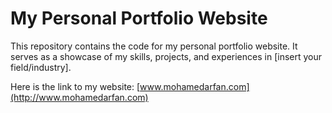 # My Personal Portfolio Website

This repository contains the code for my personal portfolio website. It serves as a showcase of my skills, projects, and experiences in [insert your field/industry].

Here is the link to my website: [www.mohamedarfan.com](http://www.mohamedarfan.com)

